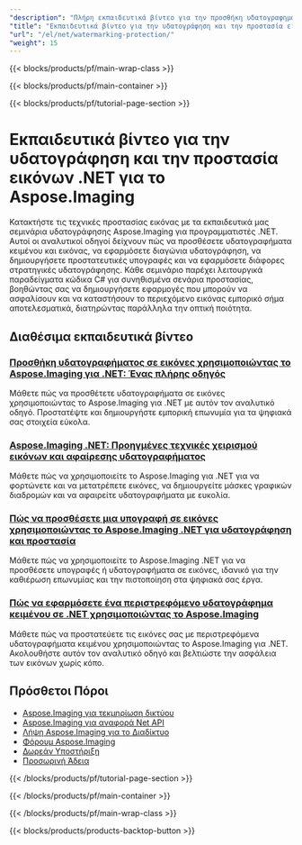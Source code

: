 ```yaml
---
"description": "Πλήρη εκπαιδευτικά βίντεο για την προσθήκη υδατογραφημάτων, υπογραφών και προστατευτικών στοιχείων σε εικόνες χρησιμοποιώντας το Aspose.Imaging για .NET."
"title": "Εκπαιδευτικά βίντεο για την υδατογράφηση και την προστασία εικόνων .NET για το Aspose.Imaging"
"url": "/el/net/watermarking-protection/"
"weight": 15
---
```


{{< blocks/products/pf/main-wrap-class >}}

{{< blocks/products/pf/main-container >}}

{{< blocks/products/pf/tutorial-page-section >}}
# Εκπαιδευτικά βίντεο για την υδατογράφηση και την προστασία εικόνων .NET για το Aspose.Imaging

Κατακτήστε τις τεχνικές προστασίας εικόνας με τα εκπαιδευτικά μας σεμινάρια υδατογράφησης Aspose.Imaging για προγραμματιστές .NET. Αυτοί οι αναλυτικοί οδηγοί δείχνουν πώς να προσθέσετε υδατογραφήματα κειμένου και εικόνας, να εφαρμόσετε διαγώνια υδατογράφηση, να δημιουργήσετε προστατευτικές υπογραφές και να εφαρμόσετε διάφορες στρατηγικές υδατογράφησης. Κάθε σεμινάριο παρέχει λειτουργικά παραδείγματα κώδικα C# για συνηθισμένα σενάρια προστασίας, βοηθώντας σας να δημιουργήσετε εφαρμογές που μπορούν να ασφαλίσουν και να καταστήσουν το περιεχόμενο εικόνας εμπορικό σήμα αποτελεσματικά, διατηρώντας παράλληλα την οπτική ποιότητα.

## Διαθέσιμα εκπαιδευτικά βίντεο

### [Προσθήκη υδατογραφήματος σε εικόνες χρησιμοποιώντας το Aspose.Imaging για .NET: Ένας πλήρης οδηγός](./add-watermark-images-aspose-imaging-net-guide/)
Μάθετε πώς να προσθέτετε υδατογραφήματα σε εικόνες χρησιμοποιώντας το Aspose.Imaging για .NET με αυτόν τον αναλυτικό οδηγό. Προστατέψτε και δημιουργήστε εμπορική επωνυμία για τα ψηφιακά σας στοιχεία εύκολα.

### [Aspose.Imaging .NET: Προηγμένες τεχνικές χειρισμού εικόνων και αφαίρεσης υδατογραφήματος](./aspose-imaging-net-image-manipulation-watermark-removal/)
Μάθετε πώς να χρησιμοποιείτε το Aspose.Imaging για .NET για να φορτώνετε και να μετατρέπετε εικόνες, να δημιουργείτε μάσκες γραφικών διαδρομών και να αφαιρείτε υδατογραφήματα με ευκολία.

### [Πώς να προσθέσετε μια υπογραφή σε εικόνες χρησιμοποιώντας το Aspose.Imaging .NET για υδατογράφηση και προστασία](./adding-signature-aspose-imaging-net/)
Μάθετε πώς να χρησιμοποιείτε το Aspose.Imaging .NET για να προσθέσετε υπογραφές ή υδατογραφήματα σε εικόνες, ιδανικό για την καθιέρωση επωνυμίας και την πιστοποίηση στα ψηφιακά σας έργα.

### [Πώς να εφαρμόσετε ένα περιστρεφόμενο υδατογράφημα κειμένου σε .NET χρησιμοποιώντας το Aspose.Imaging](./apply-rotated-text-watermark-aspose-imaging-net/)
Μάθετε πώς να προστατεύετε τις εικόνες σας με περιστρεφόμενα υδατογραφήματα κειμένου χρησιμοποιώντας το Aspose.Imaging για .NET. Ακολουθήστε αυτόν τον αναλυτικό οδηγό και βελτιώστε την ασφάλεια των εικόνων χωρίς κόπο.

## Πρόσθετοι Πόροι

- [Aspose.Imaging για τεκμηρίωση δικτύου](https://docs.aspose.com/imaging/net/)
- [Aspose.Imaging για αναφορά Net API](https://reference.aspose.com/imaging/net/)
- [Λήψη Aspose.Imaging για το Διαδίκτυο](https://releases.aspose.com/imaging/net/)
- [Φόρουμ Aspose.Imaging](https://forum.aspose.com/c/imaging)
- [Δωρεάν Υποστήριξη](https://forum.aspose.com/)
- [Προσωρινή Άδεια](https://purchase.aspose.com/temporary-license/)

{{< /blocks/products/pf/tutorial-page-section >}}

{{< /blocks/products/pf/main-container >}}

{{< /blocks/products/pf/main-wrap-class >}}

{{< blocks/products/products-backtop-button >}}